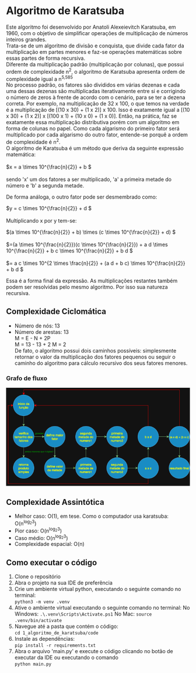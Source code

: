 # Algoritmo de Karatsuba
Este algoritmo foi desenvolvido por Anatoli Alexeievitch Karatsuba, em 1960, com o objetivo de simplificar operações de multiplicação de números inteiros grandes.   
Trata-se de um algoritmo de divisão e conquista, que divide cada fator da multiplicação em partes menores e faz-se operações matemáticas sobre essas partes de forma recursiva.   
Diferente da multiplicação padrão (multiplicação por colunas), que possui ordem de complexidade n<sup>2</sup>, o algoritmo de Karatsuba apresenta ordem de complexidade igual a n<sup>5,585</sup>          
No processo padrão, os fatores são divididos em várias dezenas e cada uma dessas dezenas são multiplicadas iterativamente entre si e corrigindo o número de zeros à frente de acordo com o cenário, para se ter a dezena correta. Por exemplo, na multiplicação de 32 x 100, o que temos na verdade é a multiplicação de [(10 x 30) + (1 x 2)] x 100. Isso é exatamente igual a [(10 x 30) + (1 x 2)] x [(100 x 1) + (10 x 0) + (1 x 0)]. Então, na prática, faz se exatamente essa multiplicação distributiva porém com um algoritmo em forma de colunas no papel. Como cada algarismo do primeiro fator será multiplicado por cada algarismo do outro fator, entende-se porquê a ordem de complexidade é n<sup>2</sup>.    
O algoritmo de Karatsuba é um método que deriva da seguinte expressão matemática:    
</br>
$x = a \times 10^{\frac{n}{2}} + b $   
</br> 
sendo 'x' um dos fatores a ser multiplicado, 'a' a primeira metade do número e 'b' a segunda metade.

De forma análoga, o outro fator pode ser desmembrado como:

$y = c \times 10^{\frac{n}{2}} + d $    
</br>
Multiplicando x por y tem-se:    

$(a \times 10^{\frac{n}{2}} + b) \times (c \times 10^{\frac{n}{2}} + d) $    
</br>
$=(a \times 10^{\frac{n}{2}})(c \times 10^{\frac{n}{2}}) + a d \times 10^{\frac{n}{2}} + b c \times 10^{\frac{n}{2}} + b d $
</br>
</br>
$= a c \times 10^{2 \times \frac{n}{2}} + (a d + b c) \times 10^{\frac{n}{2}} + b d $
</br>

Essa é a forma final da expressão. As multiplicações restantes também podem ser resolvidas pelo mesmo algoritmo. Por isso sua natureza recursiva. 

## Complexidade Ciclomática
* Número de nós: 13
* Número de arestas: 13   
M = E - N + 2P    
M = 13 - 13 + 2
M = 2   
De fato, o algoritmo possui dois caminhos possíveis: simplesmente retornar o valor da multiplicação dos fatores pequenos ou seguir o caminho do algoritmo para cálculo recursivo dos seus fatores menores.

### Grafo de fluxo
![Grafo de fluxo](grafo_de_fluxo.png)

## Complexidade Assintótica
* Melhor caso: O(1), em tese. Como o computador usa karatsuba: O(n<sup>log<sub>2</sub>3</sup>)
* Pior caso: O(n<sup>log<sub>2</sub>3</sup>)
* Caso médio: O(n<sup>log<sub>2</sub>3</sup>)
* Complexidade espacial: O(n)

## Como executar o código
1. Clone o repositório
2. Abra o projeto na sua IDE de preferência
3. Crie um ambiente virtual python, executando o seguinte comando no terminal:   
`python3 -m venv .venv`
4. Ative o ambiente virtual executando o seguinte comando no terminal:
    No Windows:
    `.\.venv\Scripts\Activate.ps1`
    No Mac:
    `source .venv/bin/activate`
5. Navegue até a pasta que contém o código:   
`cd 1_algoritmo_de_karatsuba/code`
6. Instale as dependências:   
`pip install -r requirements.txt`
7. Abra o arquivo 'main.py' e execute o código clicando no botão de executar da IDE ou executando o comando    
`python main.py`